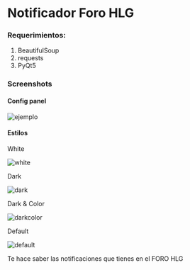 # Notificador Foro HLG
### Requerimientos:
1. BeautifulSoup
2. requests
3. PyQt5

### Screenshots
#### Config panel

![ejemplo](https://192.168.16.101:8443/luisiacc/Notificador-Foro-HLG/raw/modules/examples/config.png)

#### Estilos
White

![white](https://192.168.16.101:8443/luisiacc/Notificador-Foro-HLG/raw/master/examples/white_noti.png)

Dark

![dark](https://192.168.16.101:8443/luisiacc/Notificador-Foro-HLG/raw/master/examples/dark_noti.png)

Dark & Color

![darkcolor](https://192.168.16.101:8443/luisiacc/Notificador-Foro-HLG/raw/master/examples/darkcolor_noti.png)

Default

![default](https://192.168.16.101:8443/luisiacc/Notificador-Foro-HLG/raw/master/examples/default_noti.png)

Te hace saber las notificaciones que tienes en el FORO HLG
